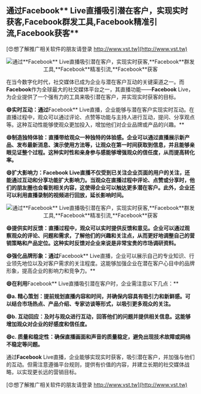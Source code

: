 ## **通过**Facebook** Live直播吸引潜在客户，实现实时获客,**Facebook**群发工具,**Facebook**精准引流,**Facebook**获客**

[😍想了解推广相关软件的朋友请登录 http://www.vst.tw](http://www.vst.tw)

 <center><img src="https://vst.tw/MP4/tuiguang/png/5.png" alt="通过**Facebook** Live直播吸引潜在客户，实现实时获客,**Facebook**群发工具,**Facebook**精准引流,**Facebook**获客"></center>

在当今数字化时代，社交媒体已成为企业与潜在客户互动的关键渠道之一。而**Facebook**作为全球最大的社交媒体平台之一，其直播功能——**Facebook** Live，为企业提供了一个强有力的工具来吸引潜在客户，并实现实时获客的目标。

**😄实时互动：通过**Facebook** Live直播，企业能够与潜在客户实现实时互动。在直播过程中，观众可以通过评论、点赞等功能与主持人进行互动，提问、分享观点等。这种互动性能够使观众更加投入，增加他们对企业品牌或产品的兴趣。**

**😄制造独特体验：直播带给观众一种独特的体验感。企业可以通过直播展示新产品、发布最新消息、演示使用方法等，让观众在第一时间获取到信息，并且能够亲眼见证整个过程。这种实时性和亲身参与感能够增强观众的信任度，从而提高转化率。**

**😄扩大影响力：**Facebook** Live直播不仅受到已关注企业页面的用户的关注，还能通过互动和分享功能扩大影响力。当观众在直播过程中评论、点赞或分享时，他们的朋友圈也会看到相关内容，这使得企业可以触达更多潜在客户。此外，企业还可以利用直播录制的视频进行回放，延长影响时间。**

 <center><img src="https://vst.tw/MP4/tuiguang/png/0.png" alt="通过**Facebook** Live直播吸引潜在客户，实现实时获客,**Facebook**群发工具,**Facebook**精准引流,**Facebook**获客"></center>

**😄提供实时反馈：直播过程中，观众可以实时提供反馈和意见。企业可以通过观察观众的评论、问题和需求，了解他们的兴趣和关注点，从而更好地调整自己的营销策略和产品定位。这种实时反馈对企业来说是非常宝贵的市场调研资料。**

**😄强化品牌形象：通过**Facebook** Live直播，企业可以展示自己的专业知识、行业领先地位以及对客户需求的关注程度。这能够加强企业在潜在客户心目中的品牌形象，提高企业的影响力和竞争力。**

**😄在利用**Facebook** Live直播吸引潜在客户时，企业需注意以下几点：**

**😄a. 精心策划：提前规划直播内容和时间，并确保内容具有吸引力和新鲜感。可以结合市场热点、产品介绍、专家访谈等形式，以吸引更多观众的关注。**

**😄b. 互动回应：及时与观众进行互动，回答他们的问题并提供相关信息。这能够增加观众对企业的好感度和信任度。**

**😄c. 质量和稳定性：确保直播画面和声音的质量稳定，避免出现技术故障或网络不稳定等问题。**

通过**Facebook** Live直播，企业能够实现实时获客，吸引潜在客户，并加强与他们的互动。但需注意遵循平台规则，提供有价值的内容，并建立长期的社交媒体战略，以实现更长远的营销目标。

[😍想了解推广相关软件的朋友请登录 http://www.vst.tw](http://www.vst.tw)



